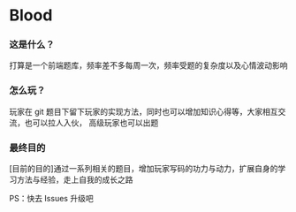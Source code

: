 # Blood

### 这是什么？
打算是一个前端题库，频率差不多每周一次，频率受题的复杂度以及心情波动影响

### 怎么玩？
玩家在 git 题目下留下玩家的实现方法，同时也可以增加知识心得等，大家相互交流，也可以拉人入伙，
高级玩家也可以出题

### 最终目的
[目前的目的]通过一系列相关的题目，增加玩家写码的功力与动力，扩展自身的学习方法与经验，走上自我的成长之路

PS：快去 Issues 升级吧
